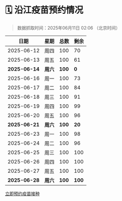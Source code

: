 # 🗓️ 沿江疫苗预约情况

> 数据抓取时间：2025年06月11日 02:06 （北京时间）

| 日期 | 星期 | 总数 | 剩余 |
|------|------|------|------|
| 2025-06-12 | 周四 | 100 | 70 |
| 2025-06-13 | 周五 | 100 | 61 |
| **2025-06-14** | **周六** | **100** | **0** |
| 2025-06-16 | 周一 | 100 | 73 |
| 2025-06-17 | 周二 | 100 | 84 |
| 2025-06-18 | 周三 | 100 | 91 |
| 2025-06-19 | 周四 | 100 | 99 |
| 2025-06-20 | 周五 | 100 | 96 |
| **2025-06-21** | **周六** | **100** | **20** |
| 2025-06-23 | 周一 | 100 | 98 |
| 2025-06-24 | 周二 | 100 | 96 |
| 2025-06-25 | 周三 | 100 | 100 |
| 2025-06-26 | 周四 | 100 | 100 |
| 2025-06-27 | 周五 | 100 | 100 |
| **2025-06-28** | **周六** | **100** | **100** |


<div class="button-container">
<a class="btn" href="http://yfzweb.ishequ.net/#/login" target="_blank">立即预约疫苗接种</a>
</div>
